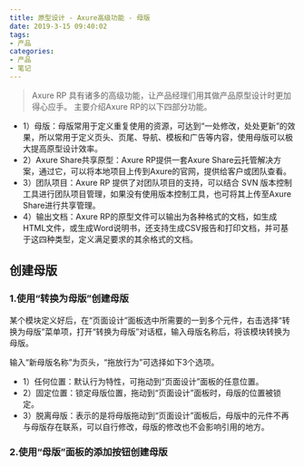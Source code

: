```yaml
---
title: 原型设计 - Axure高级功能 - 母版
date: 2019-3-15 09:40:02
tags:
- 产品
categories:
- 产品
- 笔记
---
```

>Axure RP 具有诸多的高级功能，让产品经理们用其做产品原型设计时更加得心应手。
主要介绍Axure RP的以下四部分功能。

- 1）母版：母版常用于定义重复使用的资源，可达到“一处修改，处处更新”的效果，所以常用于定义页头、页尾、导航、模板和广告等内容，使用母版可以极大提高原型设计效率。
- 2）Axure Share共享原型：Axure RP提供一套Axure Share云托管解决方案，通过它，可以将本地项目上传到Axure的官网，提供给客户或团队查看。
- 3）团队项目：Axure RP 提供了对团队项目的支持，可以结合 SVN 版本控制工具进行团队项目管理，如果没有使用版本控制工具，也可将其上传至Axure Share进行共享管理。
- 4）输出文档：Axure RP的原型文件可以输出为各种格式的文档，如生成HTML文件，或生成Word说明书，还支持生成CSV报告和打印文档，并可基于这四种类型，定义满足要求的其余格式的文档。

## 创建母版
### 1.使用“转换为母版”创建母版
某个模块定义好后，在“页面设计”面板选中所需要的一到多个元件，右击选择“转换为母版”菜单项，打开“转换为母版”对话框，输入母版名称后，将该模块转换为母版。

输入“新母版名称”为页头，“拖放行为”可选择如下3个选项。

- 1）任何位置：默认行为特性，可拖动到“页面设计”面板的任意位置。
- 2）固定位置：锁定母版位置，拖动到“页面设计”面板时，母版的位置被锁定。
- 3）脱离母版：表示的是将母版拖动到“页面设计”面板后，母版中的元件不再与母版存在联系，可以自行修改，母版的修改也不会影响引用的地方。
### 2.使用“母版”面板的添加按钮创建母版
